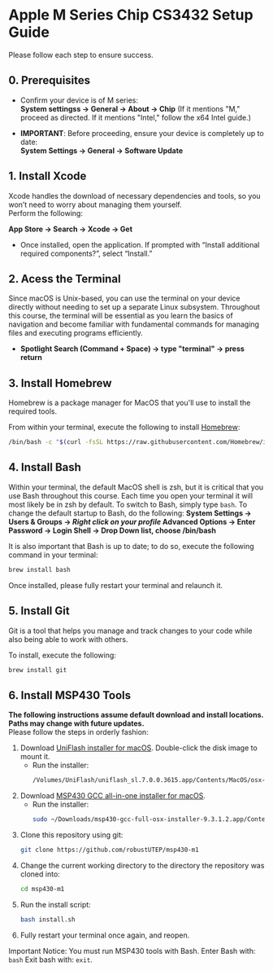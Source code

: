 # Apple M Series Chip CS3432 Setup Guide
 
Please follow each step to ensure success.
 
## 0. Prerequisites
 
- Confirm your device is of M series:  
  **System settingss -> General -> About -> Chip** (If it mentions "M," proceed as directed. If it mentions "Intel," follow the x64 Intel guide.)
 
- **IMPORTANT**: Before proceeding, ensure your device is completely up to date:  
  **System Settings -> General -> Software Update**
 
 
## 1. Install Xcode
 
Xcode handles the download of necessary dependencies and tools, so you won’t need to worry about managing them yourself.\
Perform the following:  
 
**App Store -> Search -> Xcode -> Get**  
- Once installed, open the application. If prompted with “Install additional required components?”, select “Install.”
 
## 2. Acess the Terminal
 
Since macOS is Unix-based, you can use the terminal on your device directly without needing to set up a separate Linux subsystem. Throughout this course, the terminal will be essential as you learn the basics of navigation and become familiar with fundamental commands for managing files and executing programs efficiently.  
 
- **Spotlight Search (Command + Space) -> type "terminal" -> press return**
 
## 3. Install Homebrew
 
Homebrew is a package manager for MacOS that you'll use to install the required tools.
 
From within your terminal, execute the following to install [Homebrew](https://brew.sh/):  
```bash
/bin/bash -c "$(curl -fsSL https://raw.githubusercontent.com/Homebrew/install/HEAD/install.sh)"
```
 
## 4. Install Bash
 
Within your terminal, the default MacOS shell is zsh, but it is critical that you use Bash throughout this course. Each time you open your terminal it will most likely be in zsh by default. To switch to Bash, simply type `bash`. To change the default startup to Bash, do the following: **System Settings -> Users & Groups -> *Right click on your profile* Advanced Options -> Enter Password -> Login Shell -> Drop Down list, choose /bin/bash**
 
It is also important that Bash is up to date; to do so, execute the following command in your terminal:
```bash
brew install bash
```
 
Once installed, please fully restart your terminal and relaunch it.
 
## 5. Install Git
 
Git is a tool that helps you manage and track changes to your code while also being able to work with others.
 
To install, execute the following:
```bash
brew install git
```
 
## 6. Install MSP430 Tools
 
**The following instructions assume default download and install locations. Paths may change with future updates.**  
Please follow the steps in orderly fashion:
1. Download [UniFlash installer for macOS](https://www.ti.com/tool/UNIFLASH#downloads). Double-click the disk image to mount it.  
   - Run the installer:
     ```bash
     /Volumes/UniFlash/uniflash_sl.7.0.0.3615.app/Contents/MacOS/osx-x86_64
     ```
2. Download [MSP430 GCC all-in-one installer for macOS](https://www.ti.com/tool/MSP430-GCC-OPENSOURCE#downloads).  
   - Run the installer:
     ```bash
     sudo ~/Downloads/msp430-gcc-full-osx-installer-9.3.1.2.app/Contents/MacOS/osx-x86_64
     ```
4. Clone this repository using git:  
   ```bash
   git clone https://github.com/robustUTEP/msp430-m1
   ```
6. Change the current working directory to the directory the repository was cloned into:  
   ```bash
   cd msp430-m1
   ```
7. Run the install script:  
   ```bash
   bash install.sh
   ```
8. Fully restart your terminal once again, and reopen.
 
Important Notice: You must run MSP430 tools with Bash. Enter Bash with: `bash` Exit bash with: `exit`.
